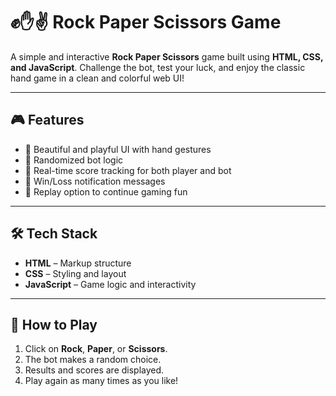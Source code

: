 # ✊✋✌️ Rock Paper Scissors Game

A simple and interactive **Rock Paper Scissors** game built using **HTML, CSS, and JavaScript**. Challenge the bot, test your luck, and enjoy the classic hand game in a clean and colorful web UI!

---

## 🎮 Features

- 🎨 Beautiful and playful UI with hand gestures
- 🧠 Randomized bot logic
- 🧾 Real-time score tracking for both player and bot
- 🎉 Win/Loss notification messages
- 🔁 Replay option to continue gaming fun

---

## 🛠️ Tech Stack

- **HTML** – Markup structure  
- **CSS** – Styling and layout  
- **JavaScript** – Game logic and interactivity  

---

## 🧠 How to Play

1. Click on **Rock**, **Paper**, or **Scissors**.
2. The bot makes a random choice.
3. Results and scores are displayed.
4. Play again as many times as you like!


